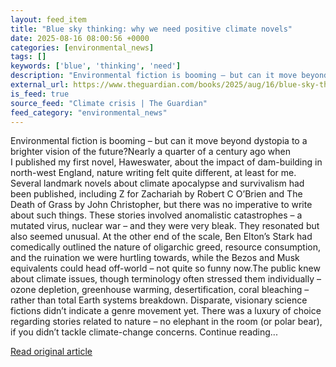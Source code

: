 ```yaml
---
layout: feed_item
title: "Blue sky thinking: why we need positive climate novels"
date: 2025-08-16 08:00:56 +0000
categories: [environmental_news]
tags: []
keywords: ['blue', 'thinking', 'need']
description: "Environmental fiction is booming – but can it move beyond dystopia to a brighter vision of the future"
external_url: https://www.theguardian.com/books/2025/aug/16/blue-sky-thinking-why-we-need-positive-climate-novels
is_feed: true
source_feed: "Climate crisis | The Guardian"
feed_category: "environmental_news"
---
```


Environmental fiction is booming – but can it move beyond dystopia to a brighter vision of the future?Nearly a quarter of a&nbsp;century ago when I&nbsp;published my first novel, Haweswater, about the impact of dam-building in north-west England, nature writing felt quite different, at least for me. Several landmark novels about climate apocalypse and survivalism had been published, including Z for Zachariah by Robert C O’Brien and The Death of Grass by John Christopher, but there was no imperative to write about such things. These stories involved anomalistic catastrophes – a mutated virus, nuclear war – and they were very bleak. They resonated but also seemed unusual. At the other end of the scale, Ben Elton’s Stark had comedically outlined the nature of oligarchic greed, resource consumption, and the ruination we were hurtling towards, while the Bezos and Musk equivalents could head off-world – not quite so funny now.The public knew about climate issues, though terminology often stressed them individually – ozone depletion, greenhouse warming, desertification, coral bleaching – rather than total Earth systems breakdown. Disparate, visionary science fictions didn’t indicate a&nbsp;genre movement yet. There was a luxury of choice regarding stories related to nature – no elephant in the&nbsp;room (or polar bear), if you didn’t tackle climate-change concerns. Continue reading...

[Read original article](https://www.theguardian.com/books/2025/aug/16/blue-sky-thinking-why-we-need-positive-climate-novels)
